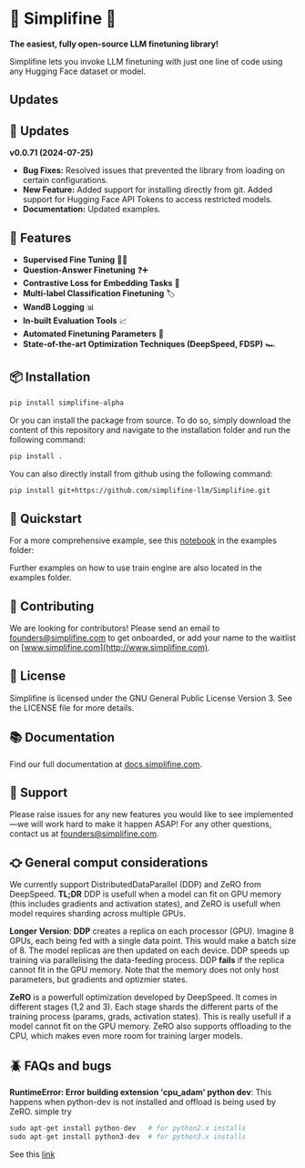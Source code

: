 # 🌟 Simplifine 🌟

**The easiest, fully open-source LLM finetuning library!**

Simplifine lets you invoke LLM finetuning with just one line of code using any Hugging Face dataset or model.

## Updates
## 🔄 Updates

**v0.0.71 (2024-07-25)**
- **Bug Fixes:** Resolved issues that prevented the library from loading on certain configurations.
- **New Feature:** Added support for installing directly from git. Added support for Hugging Face API Tokens to access restricted models.
- **Documentation:** Updated examples.

## 🚀 Features

- **Supervised Fine Tuning** 🧑‍🏫
- **Question-Answer Finetuning** ❓➕
- **Contrastive Loss for Embedding Tasks** 🌌
- **Multi-label Classification Finetuning** 🏷️
- **WandB Logging** 📊
- **In-built Evaluation Tools** 📈
- **Automated Finetuning Parameters** 🤖
- **State-of-the-art Optimization Techniques (DeepSpeed, FDSP)** 🏎️

## 📦 Installation

```bash
pip install simplifine-alpha
```

Or you can install the package from source. To do so, simply download the content of this repository and navigate to the installation folder and run the following command:

```bash
pip install .
```

You can also directly install from github using the following command:
```bash
pip install git+https://github.com/simplifine-llm/Simplifine.git
```

## 🏁 Quickstart

For a more comprehensive example, see this [notebook](https://github.com/simplifine-llm/Simplifine/blob/main/examples/cloud_quickstart.ipynb) in the examples folder:

Further examples on how to use train engine are also located in the examples folder.

## 🤝 Contributing

We are looking for contributors! Please send an email to [founders@simplifine.com](mailto:founders@simplifine.com) to get onboarded, or add your name to the waitlist on [www.simplifine.com](http://www.simplifine.com).

## 📄 License

Simplifine is licensed under the GNU General Public License Version 3. See the LICENSE file for more details.

## 📚 Documentation

Find our full documentation at [docs.simplifine.com](http://docs.simplifine.com).

## 💬 Support

Please raise issues for any new features you would like to see implemented—we will work hard to make it happen ASAP! For any other questions, contact us at [founders@simplifine.com](mailto:founders@simplifine.com).

## ⛮ General comput considerations
We currently support DistributedDataParallel (DDP) and ZeRO from DeepSpeed. **TL;DR** DDP is usefull when a model can fit on GPU memory (this includes gradients and activation states), and ZeRO is usefull when model requires sharding across multiple GPUs.

**Longer** **Version**: **DDP** creates a replica on each processor (GPU). Imagine 8 GPUs, each being fed with a single data point. This would make a batch size of 8. The model replicas are then updated on each device. DDP speeds up training via parallelising the data-feeding process. DDP **fails** if the replica cannot fit in the GPU memory. Note that the memory does not only host parameters, but gradients and optizmier states. 

**ZeRO** is a powerfull optimization developed by DeepSpeed. It comes in different stages (1,2 and 3). Each stage shards the different parts of the training process (params, grads, activation states). This is really usefull if a model cannot fit on the GPU memory. ZeRO also supports offloading to the CPU, which makes even more room for training larger models. 

## 🪲 FAQs and bugs
**RuntimeError: Error building extension 'cpu_adam' python dev**: This happens when python-dev is not installed and offload is being used by ZeRO. simple try 
```python
sudo apt-get install python-dev   # for python2.x installs
sudo apt-get install python3-dev  # for python3.x installs
```
See this [link](https://stackoverflow.com/questions/21530577/fatal-error-python-h-no-such-file-or-directory)
